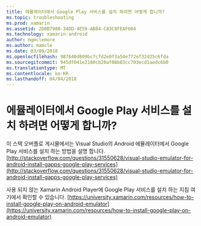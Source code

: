 ```yaml
---
title: 에뮬레이터에서 Google Play 서비스를 설치 하려면 어떻게 합니까?
ms.topic: troubleshooting
ms.prod: xamarin
ms.assetid: 2DBB7988-34DD-4E59-AB84-C83C8FEAF604
ms.technology: xamarin-android
author: mgmclemore
ms.author: mamcle
ms.date: 03/09/2018
ms.openlocfilehash: 987640d809bc7cfd2e9f3a54e772ef32d25c6fda
ms.sourcegitcommit: 945df041e2180cb20af08b83cc703ecd1aedc6b0
ms.translationtype: MT
ms.contentlocale: ko-KR
ms.lasthandoff: 04/04/2018
---
```

# <a name="how-do-i-install-google-play-services-in-an-emulator"></a>에뮬레이터에서 Google Play 서비스를 설치 하려면 어떻게 합니까?

이 스택 오버플로 게시물에서는 Visual Studio의 Android 에뮬레이터에서 Google Play 서비스를 설치 하는 방법을 설명 합니다. [http://stackoverflow.com/questions/31550628/visual-studio-emulator-for-android-install-gapps-google-play-services](http://stackoverflow.com/questions/31550628/visual-studio-emulator-for-android-install-gapps-google-play-services)

사용 되지 않는 Xamarin Android Player에 Google Play 서비스를 설치 하는 지침 여기에서 확인할 수 있습니다. [https://university.xamarin.com/resources/how-to-install-google-play-on-android-emulator](https://university.xamarin.com/resources/how-to-install-google-play-on-android-emulator)
